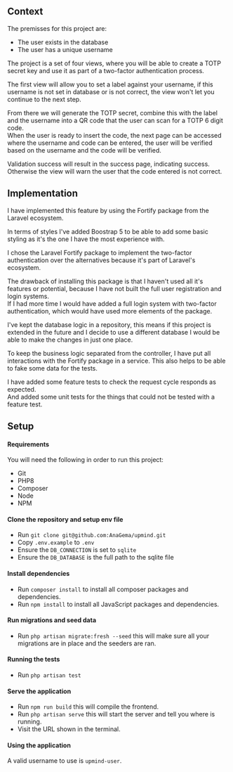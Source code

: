 ## Context

The premisses for this project are:
- The user exists in the database
- The user has a unique username

The project is a set of four views, where you will be able to create a TOTP secret key and use it as part of a two-factor authentication process.

The first view will allow you to set a label against your username, if this username is not set in database or is not correct, the view won't let you continue to the next step.

From there we will generate the TOTP secret, combine this with the label and the username into a QR code that the user can scan for a TOTP 6 digit code.  
When the user is ready to insert the code, the next page can be accessed where the username and code can be entered, the user will be verified based on the username and the code will be verified.

Validation success will result in the success page, indicating success. Otherwise the view will warn the user that the code entered is not correct.


## Implementation  

I have implemented this feature by using the Fortify package from the Laravel ecosystem.

In terms of styles I've added Boostrap 5 to be able to add some basic styling as it's the one I have the most experience with.

I chose the Laravel Fortify package to implement the two-factor authentication over the alternatives because it's part of Laravel's ecosystem.  

The drawback of installing this package is that I haven't used all it's features or potential, because I have not built the full user registration and login systems.  
If I had more time I would have added a full login system with two-factor authentication, which would have used more elements of the package.

I've kept the database logic in a repository, this means if this project is extended in the future and I decide to use a different database I would be able to make the changes in just one place.  

To keep the business logic separated from the controller, I have put all interactions with the Fortify package in a service. This also helps to be able to fake some data for the tests.

I have added some feature tests to check the request cycle responds as expected.  
And added some unit tests for the things that could not be tested with a feature test.

## Setup  

#### Requirements
You will need the following in order to run this project:
- Git
- PHP8
- Composer
- Node
- NPM

#### Clone the repository and setup env file
- Run `git clone git@github.com:AnaGema/upmind.git`
- Copy `.env.example` to `.env`
- Ensure the `DB_CONNECTION` is set to `sqlite`
- Ensure the `DB_DATABASE` is the full path to the sqlite file

#### Install dependencies
- Run `composer install` to install all composer packages and dependencies.
- Run `npm install` to install all JavaScript packages and dependencies.

#### Run  migrations and seed data
- Run `php artisan migrate:fresh --seed` this will make sure all your migrations are in place and the seeders are ran.

#### Running the tests
- Run `php artisan test`

#### Serve the application
- Run `npm run build` this will compile the frontend.
- Run `php artisan serve` this will start the server and tell you where is running.
- Visit the URL shown in the terminal.

#### Using the application
A valid username to use is `upmind-user`.
